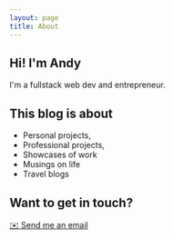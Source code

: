 ```yaml
---
layout: page
title: About
---
```



## Hi! I'm Andy

I'm a fullstack web dev and entrepreneur. 

## This blog is about

- Personal projects,
- Professional projects,
- Showcases of work 
- Musings on life
- Travel blogs

## Want to get in touch? 
 
<a href="mailto:andyfry01@gmail.com">✉️ Send me an email</a>